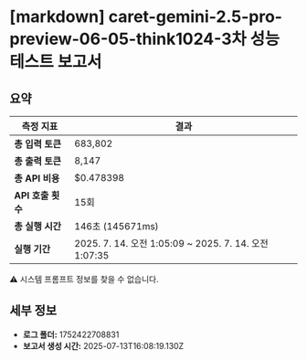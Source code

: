 # [markdown] caret-gemini-2.5-pro-preview-06-05-think1024-3차 성능 테스트 보고서

## 요약

| 측정 지표 | 결과 |
|---|---|
| **총 입력 토큰** | 683,802 |
| **총 출력 토큰** | 8,147 |
| **총 API 비용** | $0.478398 |
| **API 호출 횟수** | 15회 |
| **총 실행 시간** | 146초 (145671ms) |
| **실행 기간** | 2025. 7. 14. 오전 1:05:09 ~ 2025. 7. 14. 오전 1:07:35 |

⚠️ 시스템 프롬프트 정보를 찾을 수 없습니다.



## 세부 정보

- **로그 폴더:** 1752422708831
- **보고서 생성 시간:** 2025-07-13T16:08:19.130Z